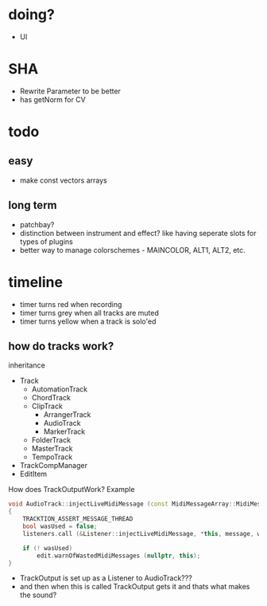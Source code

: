 # doing?
- UI

# SHA
- Rewrite Parameter to be better
- has getNorm for CV

# todo
## easy
- make const vectors arrays

## long term
- patchbay?
- distinction between instrument and effect? like having seperate slots for types of plugins
- better way to manage colorschemes - MAINCOLOR, ALT1, ALT2, etc.

# timeline
- timer turns red when recording
- timer turns grey when all tracks are muted
- timer turns yellow when a track is solo'ed

## how do tracks work?
inheritance
- Track
    - AutomationTrack
    - ChordTrack
    - ClipTrack
        - ArrangerTrack
        - AudioTrack
        - MarkerTrack
    - FolderTrack
    - MasterTrack
    - TempoTrack
- TrackCompManager
- EditItem

How does TrackOutputWork?
Example
```cpp
void AudioTrack::injectLiveMidiMessage (const MidiMessageArray::MidiMessageWithSource& message)
{
    TRACKTION_ASSERT_MESSAGE_THREAD
    bool wasUsed = false;
    listeners.call (&Listener::injectLiveMidiMessage, *this, message, wasUsed);

    if (! wasUsed)
        edit.warnOfWastedMidiMessages (nullptr, this);
}
```
- TrackOutput is set up as a Listener to AudioTrack???
- and then when this is called TrackOutput gets it and thats what makes the sound?
